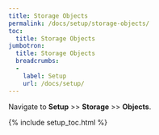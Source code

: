 ```yaml
---
title: Storage Objects
permalink: /docs/setup/storage-objects/
toc:
  title: Storage Objects
jumbotron:
  title: Storage Objects
  breadcrumbs:
  - 
    label: Setup
    url: /docs/setup/
---
```


Navigate to **Setup** >> **Storage** >> **Objects**.

{% include setup_toc.html %}